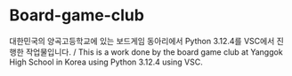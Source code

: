 # Board-game-club
대한민국의 양곡고등학교에 있는 보드게임 동아리에서 Python 3.12.4를 VSC에서 진행한 작업물입니다. / This is a work done by the board game club at Yanggok High School in Korea using Python 3.12.4 using VSC.
